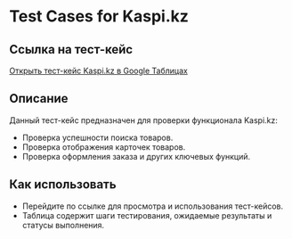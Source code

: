 # Test Cases for Kaspi.kz

## Ссылка на тест-кейс

[Открыть тест-кейс Kaspi.kz в Google Таблицах]([https://docs.google.com/spreadsheets/d/1RdAREbzx5YbvXCsHZAjkSybbAnbvDgUjxjGDuujJZAY/edit?usp=sharing](https://docs.google.com/spreadsheets/d/1RdAREbzx5YbvXCsHZAjkSybbAnbvDgUjxjGDuujJZAY/edit?gid=0#gid=0))

## Описание
Данный тест-кейс предназначен для проверки функционала Kaspi.kz:
- Проверка успешности поиска товаров.
- Проверка отображения карточек товаров.
- Проверка оформления заказа и других ключевых функций.

## Как использовать
- Перейдите по ссылке для просмотра и использования тест-кейсов.
- Таблица содержит шаги тестирования, ожидаемые результаты и статусы выполнения.
